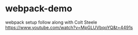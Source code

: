 # webpack-demo
webpack setup follow along with Colt Steele
https://www.youtube.com/watch?v=MpGLUVbqoYQ&t=4491s